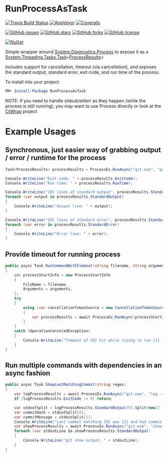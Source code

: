 RunProcessAsTask
================

[![Travis Build Status](https://travis-ci.org/jamesmanning/RunProcessAsTask.svg?branch=master)](https://travis-ci.org/jamesmanning/RunProcessAsTask)
[![AppVeyor](https://img.shields.io/appveyor/ci/jamesmanning/RunProcessAsTask.svg)](https://ci.appveyor.com/project/jamesmanning/RunProcessAsTask)
[![Coveralls](https://img.shields.io/coveralls/jamesmanning/RunProcessAsTask.svg)](https://coveralls.io/github/jamesmanning/RunProcessAsTask)

[![GitHub issues](https://img.shields.io/github/issues/jamesmanning/RunProcessAsTask.svg)](https://github.com/jamesmanning/RunProcessAsTask/issues)
[![GitHub stars](https://img.shields.io/github/stars/jamesmanning/RunProcessAsTask.svg)](https://github.com/jamesmanning/RunProcessAsTask/stargazers)
[![GitHub forks](https://img.shields.io/github/forks/jamesmanning/RunProcessAsTask.svg)](https://github.com/jamesmanning/RunProcessAsTask/network)
[![GitHub license](https://img.shields.io/badge/license-MIT-blue.svg)](https://raw.githubusercontent.com/jamesmanning/RunProcessAsTask/master/LICENSE)

[![NuGet](https://img.shields.io/nuget/v/RunProcessAsTask.svg)](https://www.nuget.org/packages/RunProcessAsTask/)

Simple wrapper around [System.Diagnostics.Process](http://msdn.microsoft.com/en-us/library/system.diagnostics.process.aspx) to expose it as a [System.Threading.Tasks.Task](http://msdn.microsoft.com/en-us/library/system.threading.tasks.task.aspx)<[ProcessResults](https://github.com/jamesmanning/RunProcessAsTask/blob/master/src/RunProcessAsTask/ProcessResults.cs)>

Includes support for cancellation, timeout (via cancellation), and exposes the standard output, standard error, exit code, and run time of the process.

To install into your project:

```powershell
PM> Install-Package RunProcessAsTask
```

NOTE: if you need to handle stdout/stderr as they happen (while the process is still running), you may want to use Process directly or look at the [CliWrap](https://github.com/Tyrrrz/CliWrap) project

# Example Usages

## Synchronous, just easier way of grabbing output / error / runtime for the process

```csharp
Task<ProcessResults> processResults = ProcessEx.RunAsync("git.exe", "pull").Result;

Console.WriteLine("Exit code: " + processResults.ExitCode);
Console.WriteLine("Run time: " + processResults.RunTime);

Console.WriteLine("{0} lines of standard output", processResults.StandardOutput.Length);
foreach (var output in processResults.StandardOutput)
{
    Console.WriteLine("Output line: " + output);
}

Console.WriteLine("{0} lines of standard error", processResults.StandardError.Length);
foreach (var error in processResults.StandardError)
{
    Console.WriteLine("Error line: " + error);
}
```

## Provide timeout for running process

```csharp
public async Task RunCommandWithTimeout(string filename, string arguments, TimeSpan timeout)
{
    var processStartInfo = new ProcessStartInfo
    {
        FileName = filename,
        Arguments = arguments,
    };
    try
    {
        using (var cancellationTokenSource = new CancellationTokenSource(timeout))
        {
            var processResults = await ProcessEx.RunAsync(processStartInfo, cancellationTokenSource.Token);
        }
    }
    catch (OperationCanceledException)
    {
        Console.WriteLine("Timeout of {0} hit while trying to run {1} {2}", timeout, filename, arguments);
    }
}
```

## Run multiple commands with dependencies in an async fashion

```csharp
public async Task ShowLastMatchingCommit(string regex)
{
    var logProcessResults = await ProcessEx.RunAsync("git.exe", "log --pretty=oneline --all -n 1 -G" + regex);
    if (logProcessResults.ExitCode != 0) return;

    var stdoutSplit = logProcessResults.StandardOutput[0].Split(new[] { ' ' }, 2);
    var commitHash = stdoutSplit[0];
    var commitMessage = stdoutSplit[1];
    Console.WriteLine("Last commit matching {0} was {1} and had commit message {2}", regex, commitHash, commitMessage);
    var showProcessResults = await ProcessEx.RunAsync("git.exe", "show --pretty=fuller " + commitHash);
    foreach (var stdoutLine in showProcessResults.StandardOutput)
    {
        Console.WriteLine("git show output: " + stdoutLine);
    }
}
```
